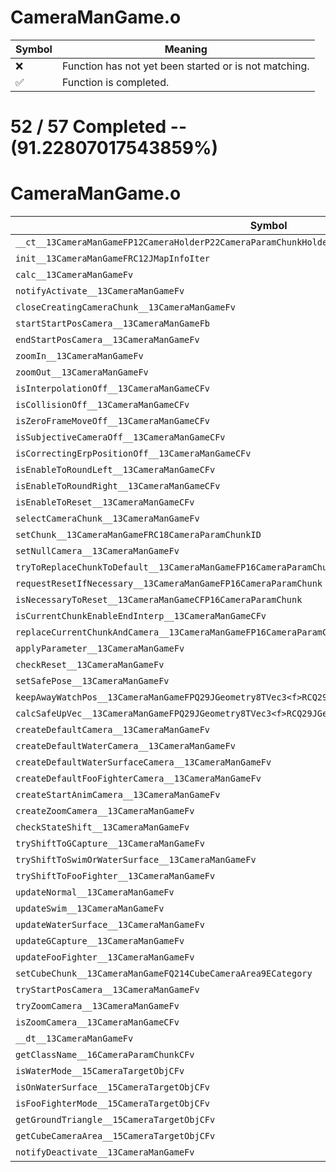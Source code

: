 # CameraManGame.o
| Symbol | Meaning 
| ------------- | ------------- 
| :x: | Function has not yet been started or is not matching. 
| :white_check_mark: | Function is completed. 


# 52 / 57 Completed -- (91.22807017543859%)
# CameraManGame.o
| Symbol | Decompiled? |
| ------------- | ------------- |
| `__ct__13CameraManGameFP12CameraHolderP22CameraParamChunkHolderPCc` | :white_check_mark: |
| `init__13CameraManGameFRC12JMapInfoIter` | :white_check_mark: |
| `calc__13CameraManGameFv` | :white_check_mark: |
| `notifyActivate__13CameraManGameFv` | :white_check_mark: |
| `closeCreatingCameraChunk__13CameraManGameFv` | :white_check_mark: |
| `startStartPosCamera__13CameraManGameFb` | :white_check_mark: |
| `endStartPosCamera__13CameraManGameFv` | :white_check_mark: |
| `zoomIn__13CameraManGameFv` | :white_check_mark: |
| `zoomOut__13CameraManGameFv` | :white_check_mark: |
| `isInterpolationOff__13CameraManGameCFv` | :white_check_mark: |
| `isCollisionOff__13CameraManGameCFv` | :white_check_mark: |
| `isZeroFrameMoveOff__13CameraManGameCFv` | :white_check_mark: |
| `isSubjectiveCameraOff__13CameraManGameCFv` | :white_check_mark: |
| `isCorrectingErpPositionOff__13CameraManGameCFv` | :white_check_mark: |
| `isEnableToRoundLeft__13CameraManGameCFv` | :white_check_mark: |
| `isEnableToRoundRight__13CameraManGameCFv` | :white_check_mark: |
| `isEnableToReset__13CameraManGameCFv` | :white_check_mark: |
| `selectCameraChunk__13CameraManGameFv` | :white_check_mark: |
| `setChunk__13CameraManGameFRC18CameraParamChunkID` | :white_check_mark: |
| `setNullCamera__13CameraManGameFv` | :x: |
| `tryToReplaceChunkToDefault__13CameraManGameFP16CameraParamChunk` | :white_check_mark: |
| `requestResetIfNecessary__13CameraManGameFP16CameraParamChunk` | :white_check_mark: |
| `isNecessaryToReset__13CameraManGameCFP16CameraParamChunk` | :white_check_mark: |
| `isCurrentChunkEnableEndInterp__13CameraManGameCFv` | :white_check_mark: |
| `replaceCurrentChunkAndCamera__13CameraManGameFP16CameraParamChunk` | :white_check_mark: |
| `applyParameter__13CameraManGameFv` | :x: |
| `checkReset__13CameraManGameFv` | :white_check_mark: |
| `setSafePose__13CameraManGameFv` | :white_check_mark: |
| `keepAwayWatchPos__13CameraManGameFPQ29JGeometry8TVec3<f>RCQ29JGeometry8TVec3<f>` | :x: |
| `calcSafeUpVec__13CameraManGameFPQ29JGeometry8TVec3<f>RCQ29JGeometry8TVec3<f>RCQ29JGeometry8TVec3<f>` | :x: |
| `createDefaultCamera__13CameraManGameFv` | :white_check_mark: |
| `createDefaultWaterCamera__13CameraManGameFv` | :white_check_mark: |
| `createDefaultWaterSurfaceCamera__13CameraManGameFv` | :white_check_mark: |
| `createDefaultFooFighterCamera__13CameraManGameFv` | :white_check_mark: |
| `createStartAnimCamera__13CameraManGameFv` | :white_check_mark: |
| `createZoomCamera__13CameraManGameFv` | :white_check_mark: |
| `checkStateShift__13CameraManGameFv` | :white_check_mark: |
| `tryShiftToGCapture__13CameraManGameFv` | :white_check_mark: |
| `tryShiftToSwimOrWaterSurface__13CameraManGameFv` | :white_check_mark: |
| `tryShiftToFooFighter__13CameraManGameFv` | :white_check_mark: |
| `updateNormal__13CameraManGameFv` | :x: |
| `updateSwim__13CameraManGameFv` | :white_check_mark: |
| `updateWaterSurface__13CameraManGameFv` | :white_check_mark: |
| `updateGCapture__13CameraManGameFv` | :white_check_mark: |
| `updateFooFighter__13CameraManGameFv` | :white_check_mark: |
| `setCubeChunk__13CameraManGameFQ214CubeCameraArea9ECategory` | :white_check_mark: |
| `tryStartPosCamera__13CameraManGameFv` | :white_check_mark: |
| `tryZoomCamera__13CameraManGameFv` | :white_check_mark: |
| `isZoomCamera__13CameraManGameCFv` | :white_check_mark: |
| `__dt__13CameraManGameFv` | :white_check_mark: |
| `getClassName__16CameraParamChunkCFv` | :white_check_mark: |
| `isWaterMode__15CameraTargetObjCFv` | :white_check_mark: |
| `isOnWaterSurface__15CameraTargetObjCFv` | :white_check_mark: |
| `isFooFighterMode__15CameraTargetObjCFv` | :white_check_mark: |
| `getGroundTriangle__15CameraTargetObjCFv` | :white_check_mark: |
| `getCubeCameraArea__15CameraTargetObjCFv` | :white_check_mark: |
| `notifyDeactivate__13CameraManGameFv` | :white_check_mark: |
